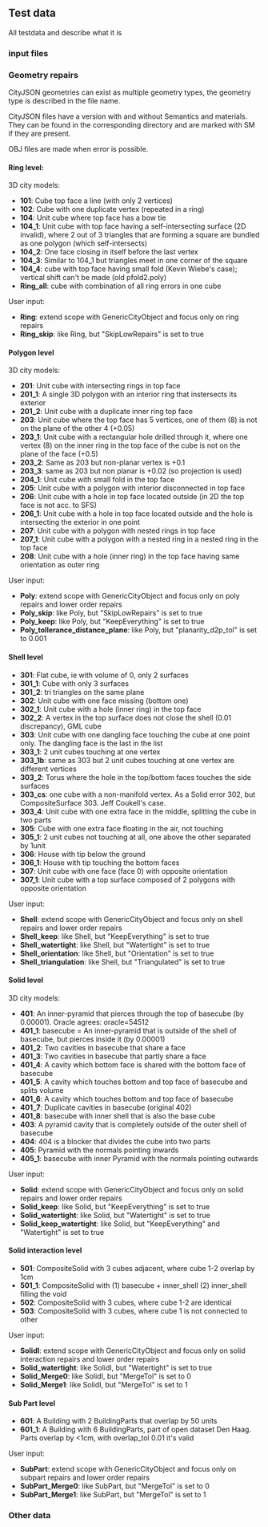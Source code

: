 ## Test data
All testdata and describe what it is

### input files

### Geometry repairs
CityJSON geometries can exist as multiple geometry types, the geometry type is described in the file name.

CityJSON files have a version with and without Semantics and materials. 
They can be found in the corresponding directory and are marked with SM if they are present.

OBJ files are made when error is possible.

#### Ring level:
3D city models:
* **101**: Cube top face a line (with only 2 vertices)
* **102**: Cube with one duplicate vertex (repeated in a ring)
* **104**: Unit cube where top face has a bow tie
* **104_1**: Unit cube with top face having a self-intersecting surface (2D invalid), where 2 out of 3 triangles that are forming a square are bundled as one polygon (which self-intersects)
* **104_2**: One face closing in itself before the last vertex
* **104_3**: Similar to 104_1 but triangles meet in one corner of the square
* **104_4**: cube with top face having small fold (Kevin Wiebe's case); vertical shift can't be made (old pfold2.poly)
* **Ring_all**: cube with combination of all ring errors in one cube

User input:
* **Ring**: extend scope with GenericCityObject and focus only on ring repairs
* **Ring_skip**: like Ring, but "SkipLowRepairs" is set to true

#### Polygon level
3D city models:
* **201**: Unit cube with intersecting rings in top face
* **201_1**: A single 3D polygon with an interior ring that instersects its exterior
* **201_2**: Unit cube with a duplicate inner ring top face
* **203**: Unit cube where the top face has 5 vertices, one of them (8) is not on the plane of the other 4 (+0.05)
* **203_1**: Unit cube with a rectangular hole drilled through it, where one vertex (8) on the inner ring in the top face of the cube is not on the plane of the face (+0.5)
* **203_2**: Same as 203 but non-planar vertex is +0.1
* **203_3**: same as 203 but non planar is +0.02 (so projection is used)
* **204_1**: Unit cube with small fold in the top face 
* **205**: Unit cube with a polygon with interior disconnected in top face
* **206**: Unit cube with a hole in top face located outside (in 2D the top face is not acc. to SFS)
* **206_1**: Unit cube with a hole in top face located outside and the hole is intersecting the exterior in one point
* **207**: Unit cube with a polygon with nested rings in top face
* **207_1**: Unit cube with a polygon with a nested ring in a nested ring in the top face
* **208**: Unit cube with a hole (inner ring) in the top face having same orientation as outer ring

User input:
* **Poly**: extend scope with GenericCityObject and focus only on poly repairs and lower order repairs
* **Poly_skip**: like Poly, but "SkipLowRepairs" is set to true
* **Poly_keep**: like Poly, but "KeepEverything" is set to true
* **Poly_tollerance_distance_plane**: like Poly, but "planarity_d2p_tol" is set to 0.001

#### Shell level
* **301**: Flat cube, ie with volume of 0, only 2 surfaces
* **301_1**: Cube with only 3 surfaces
* **301_2**: tri triangles on the same plane
* **302**: Unit cube with one face missing (bottom one)
* **302_1**: Unit cube with a hole (inner ring) in the top face
* **302_2**: A vertex in the top surface does not close the shell (0.01 discrepancy), GML cube
* **303**: Unit cube with one dangling face touching the cube at one point only. The dangling face is the last in the list
* **303_1**: 2 unit cubes touching at one vertex
* **303_1b**: same as 303 but 2 unit cubes touching at one vertex are different vertices
* **303_2**: Torus where the hole in the top/bottom faces touches the side surfaces
* **303_cs**: one cube with a non-manifold vertex. As a Solid error 302, but CompositeSurface 303. Jeff Coukell's case.
* **303_4**: Unit cube with one extra face in the middle, splitting the cube in two parts
* **305**: Cube with one extra face floating in the air, not touching
* **305_1**: 2 unit cubes not touching at all, one above the other separated by 1unit
* **306**: House with tip below the ground
* **306_1**: House with tip touching the bottom faces
* **307**: Unit cube with one face (face 0) with opposite orientation
* **307_1**: Unit cube with a top surface composed of 2 polygons with opposite orientation

User input:
* **Shell**: extend scope with GenericCityObject and focus only on shell repairs and lower order repairs
* **Shell_keep**: like Shell, but "KeepEverything" is set to true
* **Shell_watertight**: like Shell, but "Watertight" is set to true
* **Shell_orientation**: like Shell, but "Orientation" is set to true
* **Shell_triangulation**: like Shell, but "Triangulated" is set to true

#### Solid level

3D city models:
* **401**: An inner-pyramid that pierces through the top of basecube (by 0.00001). Oracle agrees: oracle=54512
* **401_1**: basecube = An inner-pyramid that is outside of the shell of basecube, but pierces inside it (by 0.00001)
* **401_2**: Two cavities in basecube that share a face
* **401_3**: Two cavities in basecube that partly share a face
* **401_4**: A cavity which bottom face is shared with the bottom face of basecube
* **401_5**: A cavity which touches bottom and top face of basecube and splits volume
* **401_6**: A cavity which touches bottom and top face of basecube
* **401_7**: Duplicate cavities in basecube (original 402)
* **401_8**: basecube with inner shell that is also the base cube
* **403**: A pyramid cavity that is completely outside of the outer shell of basecube
* **404**: 404 is a blocker that divides the cube into two parts
* **405**: Pyramid with the normals pointing inwards
* **405_1**: basecube with inner Pyramid with the normals pointing outwards

User input:
* **Solid**: extend scope with GenericCityObject and focus only on solid repairs and lower order repairs
* **Solid_keep**: like Solid, but "KeepEverything" is set to true
* **Solid_watertight**: like Solid, but "Watertight" is set to true
* **Solid_keep_watertight**: like Solid, but "KeepEverything" and "Watertight" is set to true

#### Solid interaction level
* **501**: CompositeSolid with 3 cubes adjacent, where cube 1-2 overlap by 1cm
* **501_1**: CompositeSolid with (1) basecube + inner_shell (2) inner_shell filling the void
* **502**: CompositeSolid with 3 cubes, where cube 1-2 are identical
* **503**: CompositeSolid with 3 cubes, where cube 1 is not connected to other

User input:
* **SolidI**: extend scope with GenericCityObject and focus only on solid interaction repairs and lower order repairs
* **Solid_watertight**: like SolidI, but "Watertight" is set to true
* **Solid_Merge0**: like SolidI, but "MergeTol" is set to 0
* **Solid_Merge1**: like SolidI, but "MergeTol" is set to 1

#### Sub Part level
* **601**:    A Building with 2 BuildingParts that overlap by 50 units
* **601_1**:  A Building with 6 BuildingParts, part of open dataset Den Haag. Parts overlap by <1cm, with overlap_tol 0.01 it's valid

User input:
* **SubPart**: extend scope with GenericCityObject and focus only on subpart repairs and lower order repairs
* **SubPart_Merge0**: like SubPart, but "MergeTol" is set to 0
* **SubPart_Merge1**: like SubPart, but "MergeTol" is set to 1

### Other data
